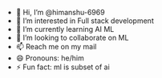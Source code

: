 - 👋 Hi, I’m @himanshu-6969
- 👀 I’m interested in Full stack development
- 🌱 I’m currently learning AI ML
- 💞️ I’m looking to collaborate on ML
- 📫 Reach me on my mail
- 😄 Pronouns: he/him
- ⚡ Fun fact: ml is subset of ai

<!---
himanshu-6969/himanshu-6969 is a ✨ special ✨ repository because its `README.md` (this file) appears on your GitHub profile.
You can click the Preview link to take a look at your changes.
--->

